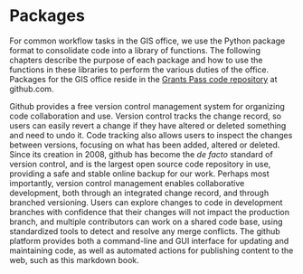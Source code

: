 # Packages

For common workflow tasks in the GIS office, we use the Python package format to consolidate code into a library of functions.  The following chapters describe the purpose of each package and how to use the functions in these libraries to perform the various duties of the office.  Packages for the GIS office reside in the [Grants Pass code repository](https://github.com/grantspassoregon) at github.com.

Github provides a free version control management system for organizing code collaboration and use.  Version control tracks the change record, so users can easily revert a change if they have altered or deleted something and need to undo it.  Code tracking also allows users to inspect the changes between versions, focusing on what has been added, altered or deleted.  Since its creation in 2008, github has become the *de facto* standard of version control, and is the largest open source code repository in use, providing a safe and stable online backup for our work.  Perhaps most importantly, version control management enables collaborative development, both through an integrated change record, and through branched versioning.  Users can explore changes to code in development branches with confidence that their changes will not impact the production branch, and multiple contributors can work on a shared code base, using standardized tools to detect and resolve any merge conflicts.  The github platform provides both a command-line and GUI interface for updating and maintaining code, as well as automated actions for publishing content to the web, such as this markdown book.
